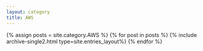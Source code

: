 ```yaml
---
layout: category
title: AWS
---
```

{% assign posts = site.category.AWS %}
{% for post in posts %} {% include archive-single2.html type=site.entries_layout%} {% endfor %}